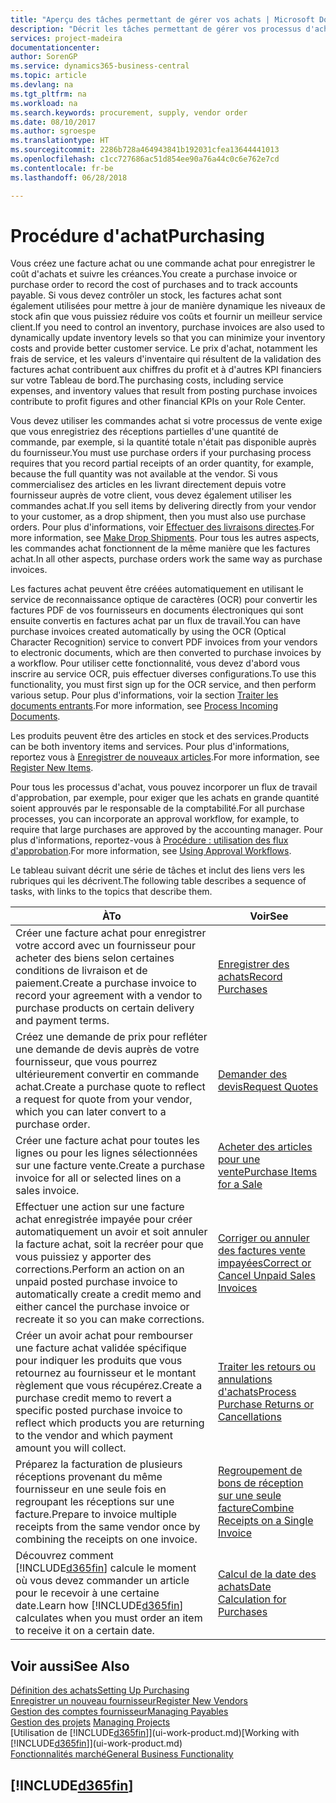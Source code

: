 ```yaml
---
title: "Aperçu des tâches permettant de gérer vos achats | Microsoft Docs"
description: "Décrit les tâches permettant de gérer vos processus d'achat ou d'approvisionnement, y compris le fonctionnement des factures achat et des commandes achat."
services: project-madeira
documentationcenter: 
author: SorenGP
ms.service: dynamics365-business-central
ms.topic: article
ms.devlang: na
ms.tgt_pltfrm: na
ms.workload: na
ms.search.keywords: procurement, supply, vendor order
ms.date: 08/10/2017
ms.author: sgroespe
ms.translationtype: HT
ms.sourcegitcommit: 2286b728a464943841b192031cfea13644441013
ms.openlocfilehash: c1cc727686ac51d854ee90a76a44c0c6e762e7cd
ms.contentlocale: fr-be
ms.lasthandoff: 06/28/2018

---
```

# <a name="purchasing"></a><span data-ttu-id="7f93a-103">Procédure d'achat</span><span class="sxs-lookup"><span data-stu-id="7f93a-103">Purchasing</span></span>
<span data-ttu-id="7f93a-104">Vous créez une facture achat ou une commande achat pour enregistrer le coût d'achats et suivre les créances.</span><span class="sxs-lookup"><span data-stu-id="7f93a-104">You create a purchase invoice or purchase order to record the cost of purchases and to track accounts payable.</span></span> <span data-ttu-id="7f93a-105">Si vous devez contrôler un stock, les factures achat sont également utilisées pour mettre à jour de manière dynamique les niveaux de stock afin que vous puissiez réduire vos coûts et fournir un meilleur service client.</span><span class="sxs-lookup"><span data-stu-id="7f93a-105">If you need to control an inventory, purchase invoices are also used to dynamically update inventory levels so that you can minimize your inventory costs and provide better customer service.</span></span> <span data-ttu-id="7f93a-106">Le prix d'achat, notamment les frais de service, et les valeurs d'inventaire qui résultent de la validation des factures achat contribuent aux chiffres du profit et à d'autres KPI financiers sur votre Tableau de bord.</span><span class="sxs-lookup"><span data-stu-id="7f93a-106">The purchasing costs, including service expenses, and inventory values that result from posting purchase invoices contribute to profit figures and other financial KPIs on your Role Center.</span></span>

<span data-ttu-id="7f93a-107">Vous devez utiliser les commandes achat si votre processus de vente exige que vous enregistriez des réceptions partielles d'une quantité de commande, par exemple, si la quantité totale n'était pas disponible auprès du fournisseur.</span><span class="sxs-lookup"><span data-stu-id="7f93a-107">You must use purchase orders if your purchasing process requires that you record partial receipts of an order quantity, for example, because the full quantity was not available at the vendor.</span></span> <span data-ttu-id="7f93a-108">Si vous commercialisez des articles en les livrant directement depuis votre fournisseur auprès de votre client, vous devez également utiliser les commandes achat.</span><span class="sxs-lookup"><span data-stu-id="7f93a-108">If you sell items by delivering directly from your vendor to your customer, as a drop shipment, then you must also use purchase orders.</span></span> <span data-ttu-id="7f93a-109">Pour plus d'informations, voir [Effectuer des livraisons directes](sales-how-drop-shipment.md).</span><span class="sxs-lookup"><span data-stu-id="7f93a-109">For more information, see [Make Drop Shipments](sales-how-drop-shipment.md).</span></span> <span data-ttu-id="7f93a-110">Pour tous les autres aspects, les commandes achat fonctionnent de la même manière que les factures achat.</span><span class="sxs-lookup"><span data-stu-id="7f93a-110">In all other aspects, purchase orders work the same way as purchase invoices.</span></span>

<span data-ttu-id="7f93a-111">Les factures achat peuvent être créées automatiquement en utilisant le service de reconnaissance optique de caractères (OCR) pour convertir les factures PDF de vos fournisseurs en documents électroniques qui sont ensuite convertis en factures achat par un flux de travail.</span><span class="sxs-lookup"><span data-stu-id="7f93a-111">You can have purchase invoices created automatically by using the OCR (Optical Character Recognition) service to convert PDF invoices from your vendors to electronic documents, which are then converted to purchase invoices by a workflow.</span></span> <span data-ttu-id="7f93a-112">Pour utiliser cette fonctionnalité, vous devez d'abord vous inscrire au service OCR, puis effectuer diverses configurations.</span><span class="sxs-lookup"><span data-stu-id="7f93a-112">To use this functionality, you must first sign up for the OCR service, and then perform various setup.</span></span> <span data-ttu-id="7f93a-113">Pour plus d'informations, voir la section [Traiter les documents entrants](across-process-income-documents.md).</span><span class="sxs-lookup"><span data-stu-id="7f93a-113">For more information, see [Process Incoming Documents](across-process-income-documents.md).</span></span>      

<span data-ttu-id="7f93a-114">Les produits peuvent être des articles en stock et des services.</span><span class="sxs-lookup"><span data-stu-id="7f93a-114">Products can be both inventory items and services.</span></span> <span data-ttu-id="7f93a-115">Pour plus d'informations, reportez vous à [Enregistrer de nouveaux articles](inventory-how-register-new-items.md).</span><span class="sxs-lookup"><span data-stu-id="7f93a-115">For more information, see [Register New Items](inventory-how-register-new-items.md).</span></span>

<span data-ttu-id="7f93a-116">Pour tous les processus d'achat, vous pouvez incorporer un flux de travail d'approbation, par exemple, pour exiger que les achats en grande quantité soient approuvés par le responsable de la comptabilité.</span><span class="sxs-lookup"><span data-stu-id="7f93a-116">For all purchase processes, you can incorporate an approval workflow, for example, to require that large purchases are approved by the accounting manager.</span></span> <span data-ttu-id="7f93a-117">Pour plus d'informations, reportez-vous à [Procédure : utilisation des flux d'approbation](across-how-use-approval-workflows.md).</span><span class="sxs-lookup"><span data-stu-id="7f93a-117">For more information, see [Using Approval Workflows](across-how-use-approval-workflows.md).</span></span>

<span data-ttu-id="7f93a-118">Le tableau suivant décrit une série de tâches et inclut des liens vers les rubriques qui les décrivent.</span><span class="sxs-lookup"><span data-stu-id="7f93a-118">The following table describes a sequence of tasks, with links to the topics that describe them.</span></span>

| <span data-ttu-id="7f93a-119">À</span><span class="sxs-lookup"><span data-stu-id="7f93a-119">To</span></span> | <span data-ttu-id="7f93a-120">Voir</span><span class="sxs-lookup"><span data-stu-id="7f93a-120">See</span></span> |
| --- | --- |
| <span data-ttu-id="7f93a-121">Créer une facture achat pour enregistrer votre accord avec un fournisseur pour acheter des biens selon certaines conditions de livraison et de paiement.</span><span class="sxs-lookup"><span data-stu-id="7f93a-121">Create a purchase invoice to record your agreement with a vendor to purchase products on certain delivery and payment terms.</span></span> |[<span data-ttu-id="7f93a-122">Enregistrer des achats</span><span class="sxs-lookup"><span data-stu-id="7f93a-122">Record Purchases</span></span>](purchasing-how-record-purchases.md) |
|<span data-ttu-id="7f93a-123">Créez une demande de prix pour refléter une demande de devis auprès de votre fournisseur, que vous pourrez ultérieurement convertir en commande achat.</span><span class="sxs-lookup"><span data-stu-id="7f93a-123">Create a purchase quote to reflect a request for quote from your vendor, which you can later convert to a purchase order.</span></span>|[<span data-ttu-id="7f93a-124">Demander des devis</span><span class="sxs-lookup"><span data-stu-id="7f93a-124">Request Quotes</span></span>](purchasing-how-request-quotes.md)|
| <span data-ttu-id="7f93a-125">Créer une facture achat pour toutes les lignes ou pour les lignes sélectionnées sur une facture vente.</span><span class="sxs-lookup"><span data-stu-id="7f93a-125">Create a purchase invoice for all or selected lines on a sales invoice.</span></span> |[<span data-ttu-id="7f93a-126">Acheter des articles pour une vente</span><span class="sxs-lookup"><span data-stu-id="7f93a-126">Purchase Items for a Sale</span></span>](purchasing-how-purchase-products-sale.md) |
| <span data-ttu-id="7f93a-127">Effectuer une action sur une facture achat enregistrée impayée pour créer automatiquement un avoir et soit annuler la facture achat, soit la recréer pour que vous puissiez y apporter des corrections.</span><span class="sxs-lookup"><span data-stu-id="7f93a-127">Perform an action on an unpaid posted purchase invoice to automatically create a credit memo and either cancel the purchase invoice or recreate it so you can make corrections.</span></span> |[<span data-ttu-id="7f93a-128">Corriger ou annuler des factures vente impayées</span><span class="sxs-lookup"><span data-stu-id="7f93a-128">Correct or Cancel Unpaid Sales Invoices</span></span>](purchasing-how-correct-cancel-unpaid-purchase-invoices.md) |
| <span data-ttu-id="7f93a-129">Créer un avoir achat pour rembourser une facture achat validée spécifique pour indiquer les produits que vous retournez au fournisseur et le montant règlement que vous récupérez.</span><span class="sxs-lookup"><span data-stu-id="7f93a-129">Create a purchase credit memo to revert a specific posted purchase invoice to reflect which products you are returning to the vendor and which payment amount you will collect.</span></span> |[<span data-ttu-id="7f93a-130">Traiter les retours ou annulations d'achats</span><span class="sxs-lookup"><span data-stu-id="7f93a-130">Process Purchase Returns or Cancellations</span></span>](purchasing-how-register-new-vendors.md) |
|<span data-ttu-id="7f93a-131">Préparez la facturation de plusieurs réceptions provenant du même fournisseur en une seule fois en regroupant les réceptions sur une facture.</span><span class="sxs-lookup"><span data-stu-id="7f93a-131">Prepare to invoice multiple receipts from the same vendor once by combining the receipts on one invoice.</span></span>|[<span data-ttu-id="7f93a-132">Regroupement de bons de réception sur une seule facture</span><span class="sxs-lookup"><span data-stu-id="7f93a-132">Combine Receipts on a Single Invoice</span></span>](purchasing-how-to-combine-receipts.md)|
| <span data-ttu-id="7f93a-133">Découvrez comment [!INCLUDE[d365fin](includes/d365fin_md.md)] calcule le moment où vous devez commander un article pour le recevoir à une certaine date.</span><span class="sxs-lookup"><span data-stu-id="7f93a-133">Learn how [!INCLUDE[d365fin](includes/d365fin_md.md)] calculates when you must order an item to receive it on a certain date.</span></span>|[<span data-ttu-id="7f93a-134">Calcul de la date des achats</span><span class="sxs-lookup"><span data-stu-id="7f93a-134">Date Calculation for Purchases</span></span>](purchasing-date-calculation-for-purchases.md)|

## <a name="see-also"></a><span data-ttu-id="7f93a-135">Voir aussi</span><span class="sxs-lookup"><span data-stu-id="7f93a-135">See Also</span></span>
[<span data-ttu-id="7f93a-136">Définition des achats</span><span class="sxs-lookup"><span data-stu-id="7f93a-136">Setting Up Purchasing</span></span>](purchasing-setup-purchasing.md)  
[<span data-ttu-id="7f93a-137">Enregistrer un nouveau fournisseur</span><span class="sxs-lookup"><span data-stu-id="7f93a-137">Register New Vendors</span></span>](purchasing-how-register-new-vendors.md)  
[<span data-ttu-id="7f93a-138">Gestion des comptes fournisseur</span><span class="sxs-lookup"><span data-stu-id="7f93a-138">Managing Payables</span></span>](payables-manage-payables.md)  
<span data-ttu-id="7f93a-139">[Gestion des projets](projects-manage-projects.md)  </span><span class="sxs-lookup"><span data-stu-id="7f93a-139">[Managing Projects](projects-manage-projects.md)  </span></span>  
<span data-ttu-id="7f93a-140">[Utilisation de [!INCLUDE[d365fin](includes/d365fin_md.md)]](ui-work-product.md)</span><span class="sxs-lookup"><span data-stu-id="7f93a-140">[Working with [!INCLUDE[d365fin](includes/d365fin_md.md)]](ui-work-product.md)</span></span>  
[<span data-ttu-id="7f93a-141">Fonctionnalités marché</span><span class="sxs-lookup"><span data-stu-id="7f93a-141">General Business Functionality</span></span>](ui-across-business-areas.md)

## [!INCLUDE[d365fin](includes/free_trial_md.md)]  
 


